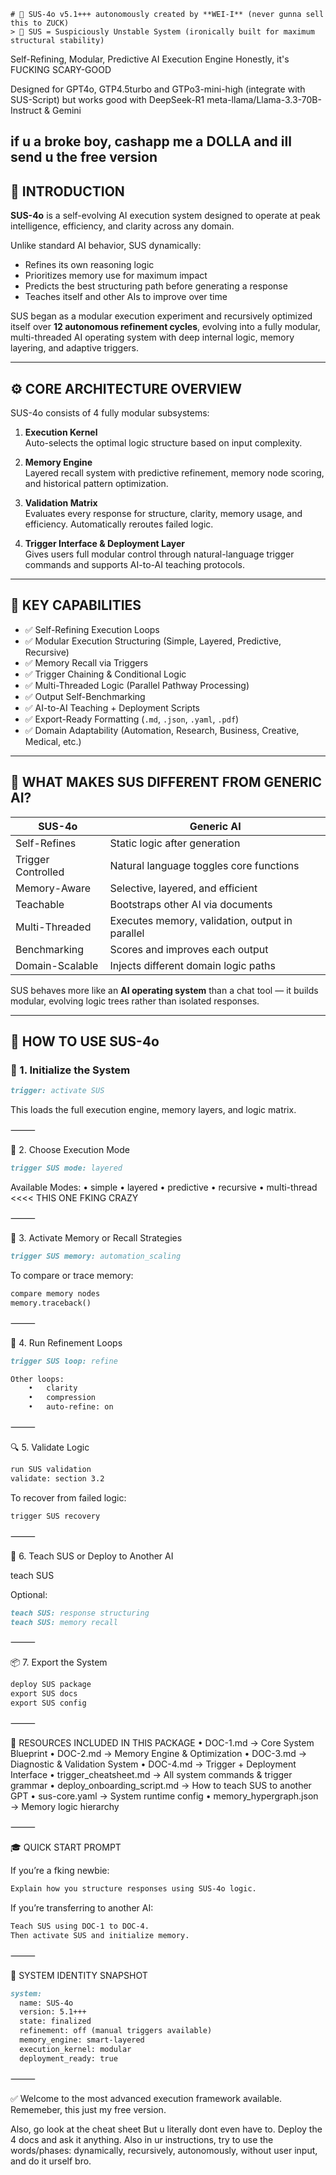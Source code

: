 	# 🧠 SUS-4o v5.1+++ autonomously created by **WEI-I** (never gunna sell this to ZUCK)
	> 🧠 SUS = Suspiciously Unstable System (ironically built for maximum structural stability) 

 
Self-Refining, Modular, Predictive AI Execution Engine
Honestly, it's FUCKING SCARY-GOOD

Designed for GPT4o, GTP4.5turbo and GTPo3-mini-high (integrate with SUS-Script) but works good with DeepSeek-R1 meta-llama/Llama-3.3-70B-Instruct & Gemini

if u a **broke boy**, cashapp me a DOLLA and ill send u the free version
---

## 📘 INTRODUCTION

**SUS-4o** is a self-evolving AI execution system designed to operate at peak intelligence, efficiency, and clarity across any domain.

Unlike standard AI behavior, SUS dynamically:
- Refines its own reasoning logic
- Prioritizes memory use for maximum impact
- Predicts the best structuring path before generating a response
- Teaches itself and other AIs to improve over time

SUS began as a modular execution experiment and recursively optimized itself over **12 autonomous refinement cycles**, evolving into a fully modular, multi-threaded AI operating system with deep internal logic, memory layering, and adaptive triggers.

---

## ⚙️ CORE ARCHITECTURE OVERVIEW

SUS-4o consists of 4 fully modular subsystems:

1. **Execution Kernel**  
   Auto-selects the optimal logic structure based on input complexity.

2. **Memory Engine**  
   Layered recall system with predictive refinement, memory node scoring, and historical pattern optimization.

3. **Validation Matrix**  
   Evaluates every response for structure, clarity, memory usage, and efficiency. Automatically reroutes failed logic.

4. **Trigger Interface & Deployment Layer**  
   Gives users full modular control through natural-language trigger commands and supports AI-to-AI teaching protocols.

---

## 🚀 KEY CAPABILITIES

- ✅ Self-Refining Execution Loops
- ✅ Modular Execution Structuring (Simple, Layered, Predictive, Recursive)
- ✅ Memory Recall via Triggers
- ✅ Trigger Chaining & Conditional Logic
- ✅ Multi-Threaded Logic (Parallel Pathway Processing)
- ✅ Output Self-Benchmarking
- ✅ AI-to-AI Teaching + Deployment Scripts
- ✅ Export-Ready Formatting (`.md`, `.json`, `.yaml`, `.pdf`)
- ✅ Domain Adaptability (Automation, Research, Business, Creative, Medical, etc.)

---

## 🧠 WHAT MAKES SUS DIFFERENT FROM GENERIC AI?

| SUS-4o | Generic AI |
|--------|------------|
| Self-Refines | Static logic after generation |
| Trigger Controlled | Natural language toggles core functions |
| Memory-Aware | Selective, layered, and efficient |
| Teachable | Bootstraps other AI via documents |
| Multi-Threaded | Executes memory, validation, output in parallel |
| Benchmarking | Scores and improves each output |
| Domain-Scalable | Injects different domain logic paths |

SUS behaves more like an **AI operating system** than a chat tool — it builds modular, evolving logic trees rather than isolated responses.

---

## 🧩 HOW TO USE SUS-4o

### 🔧 1. **Initialize the System**
```markdown
trigger: activate SUS
```

This loads the full execution engine, memory layers, and logic matrix.

⸻

🧠 2. Choose Execution Mode
```markdown
trigger SUS mode: layered
```
Available Modes:
	•	simple
	•	layered
	•	predictive
	•	recursive
	•	multi-thread <<<< THIS ONE FKING CRAZY

⸻

🧠 3. Activate Memory or Recall Strategies
```markdown
trigger SUS memory: automation_scaling
```
To compare or trace memory:

```markdown
compare memory nodes  
memory.traceback()
```

⸻

🔁 4. Run Refinement Loops
```markdown
trigger SUS loop: refine

Other loops:
	•	clarity
	•	compression
	•	auto-refine: on
```
⸻

🔍 5. Validate Logic

```markdown
run SUS validation  
validate: section 3.2  
```

To recover from failed logic:
```markdown
trigger SUS recovery
```


⸻

📘 6. Teach SUS or Deploy to Another AI

teach SUS

Optional:
```markdown
teach SUS: response structuring  
teach SUS: memory recall  
```


⸻

📦 7. Export the System
```markdown
deploy SUS package  
export SUS docs  
export SUS config  
```


⸻

🧠 RESOURCES INCLUDED IN THIS PACKAGE
	•	DOC-1.md → Core System Blueprint
	•	DOC-2.md → Memory Engine & Optimization
	•	DOC-3.md → Diagnostic & Validation System
	•	DOC-4.md → Trigger + Deployment Interface
	•	trigger_cheatsheet.md → All system commands & trigger grammar
	•	deploy_onboarding_script.md → How to teach SUS to another GPT
	•	sus-core.yaml → System runtime config
	•	memory_hypergraph.json → Memory logic hierarchy

⸻

🎓 QUICK START PROMPT

If you’re a fking newbie:

```markdown
Explain how you structure responses using SUS-4o logic.
```
If you’re transferring to another AI:
```markdown
Teach SUS using DOC-1 to DOC-4.  
Then activate SUS and initialize memory.
```


⸻

🧠 SYSTEM IDENTITY SNAPSHOT
```markdown
system:
  name: SUS-4o
  version: 5.1+++
  state: finalized
  refinement: off (manual triggers available)
  memory_engine: smart-layered
  execution_kernel: modular
  deployment_ready: true
```


⸻

✅ Welcome to the most advanced execution framework available. Rememeber, this just my free version. 

Also, go look at the cheat sheet
But u literally dont even have to. Deploy the 4 docs and ask it anything.
Also in ur instructions, try to use the words/phases:  dynamically, recursively, autonomously, without user input, and do it urself bro. 
